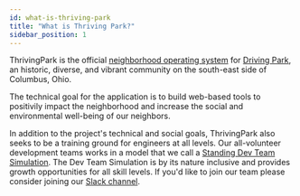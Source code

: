 ```yaml
---
id: what-is-thriving-park
title: "What is Thriving Park?"
sidebar_position: 1
---
```


ThrivingPark is the official [neighborhood operating system](NeighborhoodOperatingSystem.md) for [Driving Park](DrivingPark.md), an historic, diverse, and vibrant community on the south-east side of Columbus, Ohio.

The technical goal for the application is to build web-based tools to positivily impact the neighborhood and increase the social and environmental well-being of our neighbors.

In addition to the project's technical and social goals, ThrivingPark also seeks to be a training ground for engineers at all levels. Our all-volunteer development teams works in a model that we call a [Standing Dev Team Simulation](StandingDevTeamSimulation.md). The Dev Team Simulation is by its nature inclusive and provides growth opportunities for all skill levels. If you'd like to join our team please consider joining our [Slack channel](https://join.slack.com/t/thrivingparkcom/shared_invite/zt-15o1eym03-gLeAh5_LxCKt8dLTm0_q~g).
